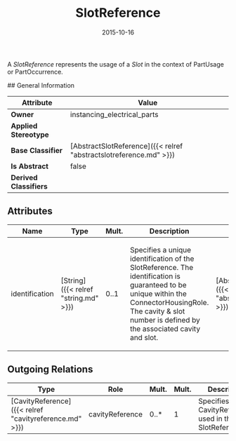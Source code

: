 ﻿---
title: SlotReference
toc: false
type: specs
date: "2015-10-16"
draft: false
specification: VEC
version: 1.1.2
documentType: "Recommendation"
elementType: Class
classes:
  - SlotReference
menu_name: vec-1.1.2
---
<p> A <i>SlotReference</i> represents the usage of a <i>Slot</i> in the context of PartUsage or PartOccurrence.      </p>
## General Information

| Attribute               | Value |
|-------------------------|-------|
| **Owner**               | instancing_electrical_parts |
| **Applied Stereotype**  |   |
| **Base Classifier**     | [AbstractSlotReference]({{< relref "abstractslotreference.md" >}})<br/>  |
| **Is Abstract**         | false |
| **Derived Classifiers** |   |

## Attributes
|  Name  |  Type  |  Mult.  |  Description  |  Owning Classifier  |
|--------|--------|---------|---------------|--------------|
|identification | [String]({{< relref "string.md" >}}) | 0..1 | <p> Specifies a unique identification of the SlotReference. The identification is guaranteed to be unique within the ConnectorHousingRole. The cavity &amp; slot number is defined by the associated cavity and slot.      </p> | [AbstractSlotReference]({{< relref "abstractslotreference.md" >}}) |

## Outgoing Relations
|    Type  |   Role   |   Mult.   |   Mult.   |   Description   |
|----------|----------|-----------|-----------|-----------------|
| [CavityReference]({{< relref "cavityreference.md" >}}) | cavityReference | 0..* | 1 | Specifies the CavityReferences used in the SlotReference. |
